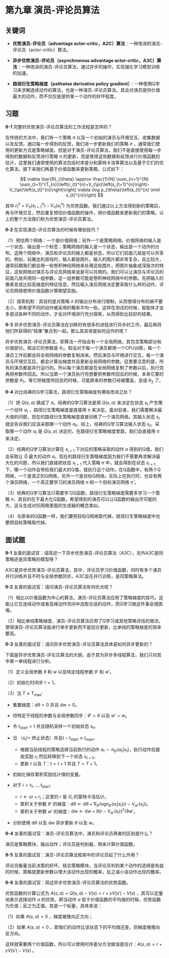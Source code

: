# 第九章 演员-评论员算法

## 关键词

- **优势演员-评论员（advantage actor-critic，A2C）算法**：一种改进的演员-评论员（actor-critic）算法。

- **异步优势演员-评论员（asynchronous advantage actor-critic，A3C）算法**：一种改进的演员-评论员算法，通过异步的操作，实现强化学习模型训练的加速。

- **路径衍生策略梯度（pathwise derivative policy gradient）**：一种使用Q学习来求解连续动作的算法，也是一种演员-评论员算法。其会对演员提供价值最大的动作，而不仅仅是提供某一个动作的好坏程度。


## 习题

**9-1** 完整的优势演员-评论员算法的工作流程是怎样的？

在传统的方法中，我们有一个策略 $\pi$ 以及一个初始的演员与环境交互、收集数据以及反馈。通过每一步得到的反馈，我们进一步更新我们的策略 $\pi$ ，通常我们使用的更新方式是策略梯度。但是对于演员-评论员算法，我们不是直接使用每一步得到的数据和反馈进行策略 $\pi$ 的更新，而是使用这些数据和反馈进行价值函数的估计，这里我们通常使用的算法包括时序差分和蒙特卡洛等算法以及基于它们的优化算法。接下来我们再基于价值函数来更新策略，公式如下：

$$
\nabla \bar{R}_{\theta} \approx \frac{1}{N} \sum_{n=1}^{N} \sum_{t=1}^{T_{n}}\left(r_{t}^{n}+V_{\pi}\left(s_{t+1}^{n}\right)-V_{\pi}\left(s_{t}^{n}\right)\right) \nabla \log p_{\theta}\left(a_{t}^{n} \mid s_{t}^{n}\right)
$$

其中 $r_{t}^{n}+V_{\pi}\left(s_{t+1}^{n}\right)-V_{\pi}\left(s_{t}^{n}\right)$ 为优势函数。我们通过以上方法得到新的策略后，再与环境交互，然后重复预估价值函数的操作，用价值函数来更新我们的策略。以上的整个方法我们称为优势演员-评论员算法。

**9-2** 在实现演员-评论员算法的时候有哪些技巧？

（1）预估两个网络：一个是价值网络；另外一个是策略网络。价值网络的输入是一个状态，输出是一个标签；策略网络的输入是一个状态，输出是一个动作的分布。这两个网络中，演员和评论员的输入都是状态，所以它们前面几层是可以共享的。例如，玩雅达利游戏时，输入都是图片。输入的图片都非常复杂，且比较大，通常前期我们都会用一些卷积神经网络来处理这些图片，把图片抽象成深层次的特征，这些网络对演员与评论员网络来说是可以共用的。我们可以让演员与评论员的前面几层共用同一组参数，这一组参数可能是卷积神经网络中的参数。先把输入的像素变成比较高维度的特征信息，然后输入演员网络决定要采取什么样的动作，评论员网络使用价值函数计算期望奖励。

（2）探索机制：其目的是对策略 $\pi$ 的输出分布进行限制，从而使得分布的熵不要太小，即希望不同的动作被采用的概率平均一些。这样在测试的时候，智能体才会多尝试各种不同的动作，才会对环境进行充分探索，从而得到比较好的结果。

**9-3** 异步优势演员-评论员算法在训练时有很多的进程进行异步的工作，最后再将他们所获得的“结果”集合到一起。那么其具体是如何运作的呢？

异步优势演员-评论员算法，即算法一开始会有一个全局网络，其包含策略部分和价值部分。假设它的参数是 $\theta_1$，假设对于每一个演员都用一个CPU训练，每一个演员工作前都会将全局网络的参数复制进来。然后演员与环境进行交互，每一个演员与环境交互后，都会计算出梯度并且更新全局网络的参数。这里要注意的是，所有的演员都是并行运行的。所以每个演员都是在全局网络复制了参数以后，执行完再把参数传回去。所以当第一个演员执行完想要把参数传回去的时候，本来它要的参数是 $\theta_1$，等它把梯度传回去的时候，可能原来的参数已经被覆盖，变成 $\theta_2$ 了。

**9-4** 对比经典的Q学习算法，路径衍生策略梯度有哪些改进之处？

（1）把 $Q(s,a)$ 换成了 $\pi$。经典的Q学习算法是用 $Q(s,a)$ 来决定在状态 $s_t$ 产生哪一个动作 $a_{t}$ ，路径衍生策略梯度是直接用 $\pi$ 来决定。面对前者，我们需要解决最大值的问题，现在的路径衍生策略梯度直接训练了一个演员网络。其输入状态 $s_t$ 就会告诉我们应该采取哪一个动作 $a_{t}$。综上，经典的Q学习算法输入状态 $s_t$，采取哪一个动作 $a_t$ 是 $Q(s,a)$ 决定的，在路径衍生策略梯度里面，我们会直接用 $\pi$ 来决定。

（2）经典的Q学习算法计算在 $s_{i+1}$ 下对应的策略采取的动作 $a$ 得到的Q值，我们会采取让 $\hat{Q}$ 最大的动作 $a$。现在的路径衍生策略梯度因为我们不需要再求解决最大化的问题，所以我们直接把状态 $s_{i+1}$ 代入策略 $\pi$ 中，就会得到在状态 $s_{i+1}$ 下，哪一个动作会带给我们最大的Q值，就执行这个动作。在Q函数中，有两个Q网络，一个是真正的Q网络，另外一个是目标Q网络。实际上在执行时，也会有两个演员网络，一个真正要学习的演员网络 $\pi$ 和一个目标演员网络 $\hat{\pi}$ 。

（3）经典的Q学习算法只需要学习Q函数，路径衍生策略梯度需要多学习一个策略 $\pi$，其目的在于最大化Q函数，希望得到的演员可以让Q函数的输出尽可能的大，这与生成对抗网络里面的生成器的概念类似。

（4）与原来的Q函数一样，我们要把目标Q网络取代掉，路径衍生策略梯度中也要把目标策略取代掉。

 
## 面试题

**9-1** 友善的面试官：请简述一下异步优势演员-评论员算法（A3C），另外A3C是同策略还是异策略的模型呀？

A3C是异步优势演员-评论员算法，其中，评论员学习价值函数，同时有多个演员并行训练并且不时与全局参数同步。A3C旨在并行训练，是同策略算法。 

**9-2** 友善的面试官：请问演员-评论员算法有何优点呢？

（1）相比以价值函数为中心的算法，演员-评论员算法应用了策略梯度的技巧，这能让它在连续动作或者高维动作空间中选取合适的动作，而Q学习做这件事会很困难。

（2）相比单纯策略梯度，演员-评论员算法应用了Q学习或其他策略评估的做法，使得演员-评论员算法能进行单步更新而不是回合更新，比单纯的策略梯度的效率要高。

**9-3** 友善的面试官：请问异步优势演员-评论员算法具体是如何异步更新的？

下面是异步优势演员-评论员算法的大纲，由于其为异步多线程算法，我们只对其中某一单线程进行分析。

（1）定义全局参数 $\theta$ 和 $w$ 以及特定线程参数 $\theta'$ 和 $w'$。

（2）初始化时间步 $t=1$。

（3）当 $T \leqslant T_{\mathrm{max}}$:

- 重置梯度：$\mathrm{d} \theta = 0$ 并且 $\mathrm{d}w = 0$。

-  将特定于线程的参数与全局参数同步：$\theta' = \theta$ 以及 $w'=w$。
-  令 $t_{\mathrm{start}} =t$ 并且随机采样一个初始状态 $s_t$。
-  当 （$s_t!=$ 终止状态）并且$t−t_{\mathrm{start}} \leqslant t_{\mathrm{max}}$。
    - 根据当前线程的策略选择当前执行的动作 $a_t\sim\pi_{\theta'}(a_t|s_t)$，执行动作后接收奖励 $r_t$ 然后转移到下一个状态 $s_{t+1}$。
    - 更新 $t$ 以及 $T$：$t=t+1$ 并且 $T=T+1$。
-  初始化保存累积奖励估计值的变量。
-  对于 $i=t_1, \dots ,t_{\mathrm{start}}$:
    -  $r \gets \gamma r+r_i$；这里的 $r$ 是 $G_i$ 的蒙特卡洛估计。
    -  累积关于参数 $\theta'$ 的梯度：$\mathrm{d} \theta \gets \mathrm{d}\theta + \nabla_{\theta'} \mathrm{log} \pi_{\theta'}(a_i|s_i)(r−V_{w'}(s_i))$。
    -  累积关于参数 $w'$ 的梯度：$\mathrm{d}w \gets \mathrm{d}w+ \mathrm{\partial} (r-V_{w'}(s_i))^2 / \mathrm{\partial} w'$。
-  分别使用 $\mathrm{d}\theta$ 以及 $\mathrm{d}w$ 异步更新 $\theta$ 以及 $w$。

**9-4** 友善的面试官：演员-评论员算法中，演员和评论员两者的区别是什么？

演员是策略模块，输出动作；评论员是判别器，用来计算价值函数。

**9-5** 友善的面试官：演员-评论员算法框架中的评论员起了什么作用？

评论员衡量当前决策的好坏。结合策略模块，当评论员判别某个动作的选择是有益的时候，策略就更新参数以增大该动作出现的概率，反之减小该动作出现的概率。

**9-6** 友善的面试官：简述异步优势演员-评论员算法的优势函数。

优势函数的计算公式为 $A(s,a)=Q(s,a)-V(s)=r+\gamma V(s')-V(s)$ ，其可以定量地表示选择动作 $a$ 的优势。即当动作 $a$ 低于价值函数的平均值的时候，优势函数为负值；反之为正值。其是一个标量，具体来说：

（1）如果 $A(s,a)>0$ ，梯度被推向正方向；

（2）如果 $A(s,a)<0$ ，即我们的动作比该状态下的平均值还差，则梯度被推向反方向。

这样就需要两个价值函数，所以可以使用时序差分方法做误差估计：$A(s,a)=r+\gamma V(s')-V(s)$ 。
